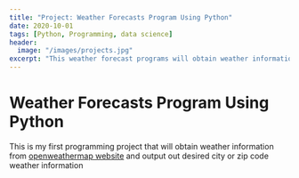 ```yaml
---
title: "Project: Weather Forecasts Program Using Python"
date: 2020-10-01
tags: [Python, Programming, data science]
header:
  image: "/images/projects.jpg"
excerpt: "This weather forecast programs will obtain weather information from OpenWeatherMap website"
---
```


# Weather Forecasts Program Using Python

This is my first programming project that will obtain weather information from [openweathermap website](https://openweathermap.org/) and output out desired city or zip code weather information
